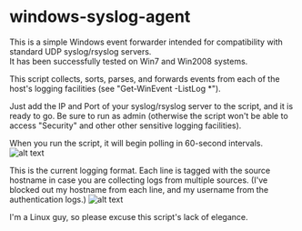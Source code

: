 # windows-syslog-agent
This is a simple Windows event forwarder intended for compatibility with standard UDP syslog/rsyslog servers.  
It has been successfully tested on Win7 and Win2008 systems.

This script collects, sorts, parses, and forwards events from each of the host's logging facilities (see "Get-WinEvent -ListLog *").

Just add the IP and Port of your syslog/rsyslog server to the script, and it is ready to go.
Be sure to run as admin (otherwise the script won't be able to access "Security" and other other sensitive logging facilities).

When you run the script, it will begin polling in 60-second intervals.
![alt text](http://81.4.111.62/ScreenShots/logger.PNG)

This is the current logging format.  Each line is tagged with the source hostname in case you are collecting logs from multiple sources. (I've blocked out my hostname from each line, and my username from the authentication logs.)
![alt text](http://81.4.111.62/ScreenShots/logs.PNG)

I'm a Linux guy, so please excuse this script's lack of elegance.

